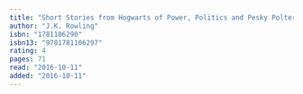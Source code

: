 ```yaml
---
title: "Short Stories from Hogwarts of Power, Politics and Pesky Poltergeists (Pottermore Presents, #2)"
author: "J.K. Rowling"
isbn: "1781106290"
isbn13: "9781781106297"
rating: 4
pages: 71
read: "2016-10-11"
added: "2016-10-11"
---
```


